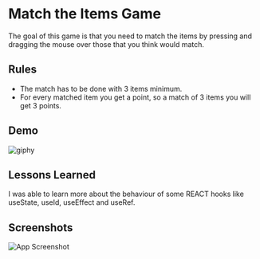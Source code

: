 # Match the Items Game

The goal of this game is that you need to match the items by pressing and dragging the mouse over those that you think would match.


## Rules

- The match has to be done with 3 items minimum.
- For every matched item you get a point, so a match of 3 items you will get 3 points.


## Demo

![giphy](https://user-images.githubusercontent.com/125615397/231854072-f5c37e3b-e071-4833-8a89-cf1f22bbf09a.gif)


## Lessons Learned

I was able to learn more about the behaviour of some REACT hooks like useState, useId, useEffect and useRef.


## Screenshots

![App Screenshot](https://user-images.githubusercontent.com/125615397/231234691-14caee57-60e7-4093-8a0e-41211d2e0b74.png)

